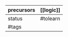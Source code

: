 
| precursors | [[logic]] |
| ---------- | --------- |
| status     | #tolearn  |
| #tags      |           |
